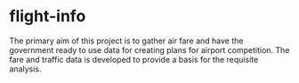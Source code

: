 # flight-info
The primary aim of this project is to gather air fare and have the government ready to use data for creating plans for airport competition.  The fare and traffic data is developed to provide a basis for the requisite analysis.
